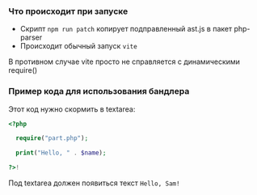 ### Что происходит при запуске

 * Скрипт `npm run patch` копирует подправленный ast.js в пакет php-parser
 * Происходит обычный запуск `vite`

В противном случае vite просто не справляется с динамическими require()

### Пример кода для использования бандлера

Этот код нужно скормить в textarea:

```php
<?php

  require("part.php");

  print("Hello, " . $name);

?>!
```

Под textarea должен появиться текст `Hello, Sam!`
